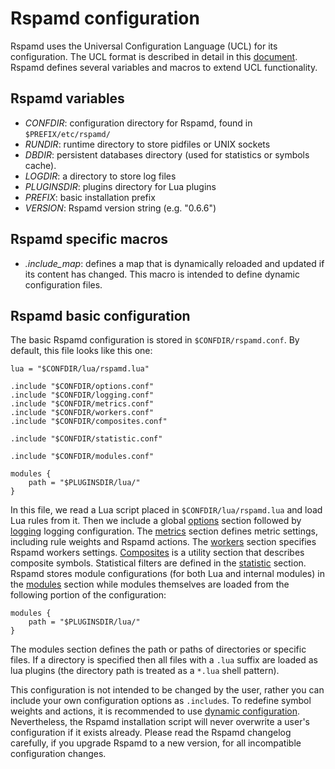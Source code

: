# Rspamd configuration

Rspamd uses the Universal Configuration Language (UCL) for its configuration. The UCL format is described in detail in this [document](ucl.md). Rspamd defines several variables and macros to extend
UCL functionality.

## Rspamd variables

- *CONFDIR*: configuration directory for Rspamd, found in `$PREFIX/etc/rspamd/`
- *RUNDIR*: runtime directory to store pidfiles or UNIX sockets
- *DBDIR*: persistent databases directory (used for statistics or symbols cache).
- *LOGDIR*: a directory to store log files
- *PLUGINSDIR*: plugins directory for Lua plugins
- *PREFIX*: basic installation prefix
- *VERSION*: Rspamd version string (e.g. "0.6.6")

## Rspamd specific macros

- *.include_map*: defines a map that is dynamically reloaded and updated if its content has changed. This macro is intended to define dynamic configuration files.

## Rspamd basic configuration

The basic Rspamd configuration is stored in `$CONFDIR/rspamd.conf`. By default, this file looks like this one:

~~~ucl
lua = "$CONFDIR/lua/rspamd.lua"

.include "$CONFDIR/options.conf"
.include "$CONFDIR/logging.conf"
.include "$CONFDIR/metrics.conf"
.include "$CONFDIR/workers.conf"
.include "$CONFDIR/composites.conf"

.include "$CONFDIR/statistic.conf"

.include "$CONFDIR/modules.conf"

modules {
	path = "$PLUGINSDIR/lua/"
}
~~~

In this file, we read a Lua script placed in `$CONFDIR/lua/rspamd.lua` and load Lua rules from it. Then we include a global [options](options.md) section followed by [logging](logging.md) logging configuration. The [metrics](metrics.md) section defines metric settings, including rule weights and Rspamd actions. The [workers](../workers/index.md) section specifies Rspamd workers settings. [Composites](composites.md) is a utility section that describes composite symbols. Statistical filters are defined in the [statistic](statistic.md) section. Rspamd stores module configurations (for both Lua and internal modules) in the [modules](../modules/index.md) section while modules themselves are loaded from the following portion of the configuration:

~~~ucl
modules {
	path = "$PLUGINSDIR/lua/"
}
~~~

The modules section defines the path or paths of directories or specific files. If a directory is specified then all files with a `.lua` suffix are loaded as lua plugins (the directory path is treated as a `*.lua` shell pattern).

This configuration is not intended to be changed by the user, rather you can include your own configuration options as `.include`s. To redefine symbol weights and actions, it is recommended to use [dynamic configuration](settings.md). Nevertheless, the Rspamd installation script will never overwrite a user's configuration if it exists already. Please read the Rspamd changelog carefully, if you upgrade Rspamd to a new version, for all incompatible configuration changes.
